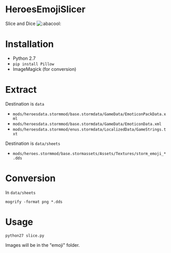 # HeroesEmojiSlicer
Slice and Dice ![:abacool:](https://i.imgur.com/cEUaVLY.png)

# Installation

- Python 2.7
- `pip install Pillow`
- ImageMagick (for conversion)

# Extract

Destination is `data`

- `mods/heroesdata.stormmod/base.stormdata/GameData/EmoticonPackData.xml`
- `mods/heroesdata.stormmod/base.stormdata/GameData/EmoticonData.xml`
- `mods/heroesdata.stormmod/enus.stormdata/LocalizedData/GameStrings.txt`

Destination is `data/sheets`

- `mods/heroes.stormmod/base.stormassets/Assets/Textures/storm_emoji_*.dds`

# Conversion

In `data/sheets`

`mogrify -format png *.dds`

# Usage

`python27 slice.py`

Images will be in the "emoji" folder.
